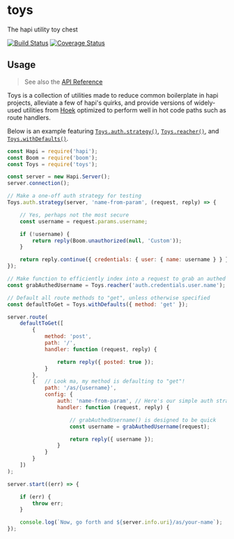# toys

The hapi utility toy chest

[![Build Status](https://travis-ci.org/devinivy/toys.svg?branch=master)](https://travis-ci.org/devinivy/toys) [![Coverage Status](https://coveralls.io/repos/devinivy/toys/badge.svg?branch=master&service=github)](https://coveralls.io/github/devinivy/toys?branch=master)

## Usage
> See also the [API Reference](API.md)

Toys is a collection of utilities made to reduce common boilerplate in hapi projects, alleviate a few of hapi's quirks, and provide versions of widely-used utilities from [Hoek](https://github.com/hapijs/hoek) optimized to perform well in hot code paths such as route handlers.

Below is an example featuring [`Toys.auth.strategy()`](API.md#toysauthstrategyserver-name-authenticate), [`Toys.reacher()`](API.md#toysreacherchain-options), and [`Toys.withDefaults()`](API.md#toyswithdefaultsdefaults-isnulloverride).

```js
const Hapi = require('hapi');
const Boom = require('boom');
const Toys = require('toys');

const server = new Hapi.Server();
server.connection();

// Make a one-off auth strategy for testing
Toys.auth.strategy(server, 'name-from-param', (request, reply) => {

    // Yes, perhaps not the most secure
    const username = request.params.username;

    if (!username) {
        return reply(Boom.unauthorized(null, 'Custom'));
    }

    return reply.continue({ credentials: { user: { name: username } } });
});

// Make function to efficiently index into a request to grab an authed user's name
const grabAuthedUsername = Toys.reacher('auth.credentials.user.name');

// Default all route methods to "get", unless otherwise specified
const defaultToGet = Toys.withDefaults({ method: 'get' });

server.route(
    defaultToGet([
        {
            method: 'post',
            path: '/',
            handler: function (request, reply) {

                return reply({ posted: true });
            }
        },
        {   // Look ma, my method is defaulting to "get"!
            path: '/as/{username}',
            config: {
                auth: 'name-from-param', // Here's our simple auth strategy
                handler: function (request, reply) {

                    // grabAuthedUsername() is designed to be quick
                    const username = grabAuthedUsername(request);

                    return reply({ username });
                }
            }
        }
    ])
);

server.start((err) => {

    if (err) {
        throw err;
    }

    console.log(`Now, go forth and ${server.info.uri}/as/your-name`);
});
```
